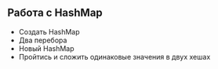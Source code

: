 ## Работа с HashMap

* Создать HashMap
* Два перебора
* Новый HashMap
* Пройтись и сложить одинаковые значения в двух хешах 
